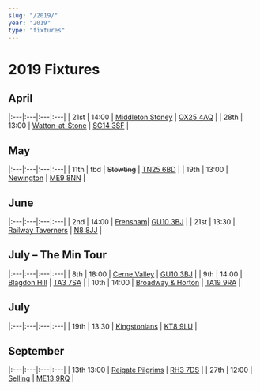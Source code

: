 ```yaml
---
slug: "/2019/"
year: "2019"
type: "fixtures"
---
```


# 2019 Fixtures

## April

|:---|:---|:---|:---|
| 21st | 14:00 | [Middleton Stoney](2019/games/middleton-stoney) | [OX25 4AQ](https//goo.gl/maps/2oHFhgW7cVt) |
| 28th | 13:00 | [Watton-at-Stone](2019/games/watton-at-stone) | [SG14 3SF](https://goo.gl/maps/2oHFhgW7cVt) |


## May

|:---|:---|:---|:---|
| 11th | tbd | <del>Stowting</del> | [TN25 6BD](https//goo.gl/maps/5KNmaMe6Wb42) |
| 19th | 13:00 | [Newington](2019/games/newington) | [ME9 8NN](https//goo.gl/maps/2XwQKWc9brr) |

## June

|:---|:---|:---|:---|
| 2nd | 14:00 | [Frensham](2019/games/frensham)| [GU10 3BJ](https//goo.gl/maps/xBUZvPU1vnK2) |
| 21st | 13:30 | [Railway Taverners](2019/games/railway-taverners) | [N8 8JJ](https//goo.gl/maps/BuCf1MgUwJTViZ4YA) |

## July – The Min Tour

|:---|:---|:---|:---|
| 8th | 18:00 | [Cerne Valley](2019/games/cerne-valley) | [GU10 3BJ](https//goo.gl/maps/xBUZvPU1vnK2) |
| 9th | 14:00 | [Blagdon Hill](2019/games/blagdon-hill) | [TA3 7SA](https//goo.gl/maps/H6iLZLNcja12) |
| 10th | 14:00 | [Broadway & Horton](2019/games/broadway-and-horton) | [TA19 9RA](https//goo.gl/maps/hVamJL8if6v) |

## July

|:---|:---|:---|:---|
| 19th | 13:30 | [Kingstonians](2019/games/kingstonians) | [KT8 9LU](https//goo.gl/maps/4kwjPyThUMkyQfhe8) |

## September

|:---|:---|:---|:---|
| 13th  13:00 | [Reigate Pilgrims](2019/games/reigate-pilgrims) | [RH3 7DS](https//goo.gl/maps/APtKSjuaQ5v) |
| 27th | 12:00 | [Selling](2019/games/selling) | [ME13 9RQ](https//goo.gl/maps/QeLhjBkEbJr) |
